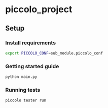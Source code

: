 # piccolo_project

## Setup

### Install requirements

```bash
export PICCOLO_CONF=sub_module.piccolo_conf
```

### Getting started guide

```bash
python main.py
```

### Running tests

```bash
piccolo tester run
```